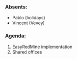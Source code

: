### Absents:  
+ Pablo (holidays)  
+ Vincent (Vevey)  

### Agenda:  
1. EasyRedMine implementation  
2. Shared offices  
